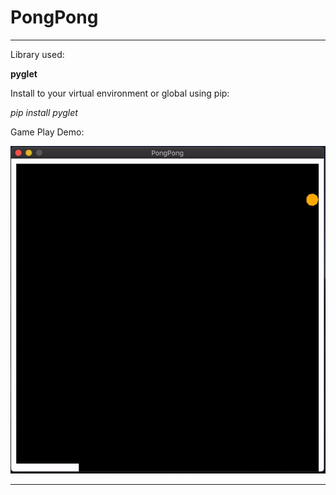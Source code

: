 # PongPong

---

Library used:

**pyglet**

Install to your virtual environment or global using pip:

*pip install pyglet*

Game Play Demo:

![Game_play on mac](pong_game_play.gif)

---

